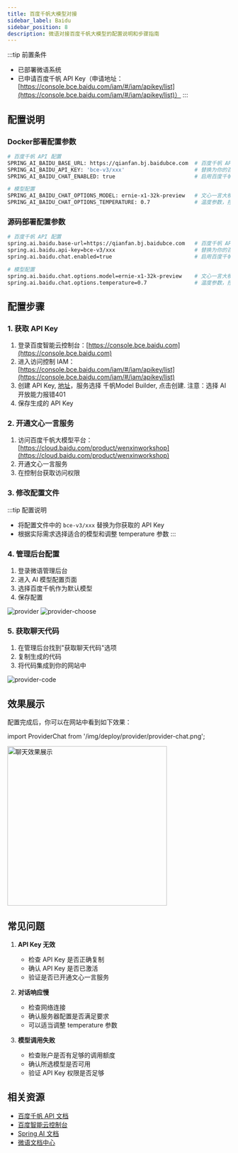 ```yaml
---
title: 百度千帆大模型对接
sidebar_label: Baidu
sidebar_position: 8
description: 微语对接百度千帆大模型的配置说明和步骤指南
---
```


:::tip 前置条件

- 已部署微语系统
- 已申请百度千帆 API Key（申请地址：[https://console.bce.baidu.com/iam/#/iam/apikey/list](https://console.bce.baidu.com/iam/#/iam/apikey/list)）
:::

## 配置说明

### Docker部署配置参数

```bash
# 百度千帆 API 配置
SPRING_AI_BAIDU_BASE_URL: https://qianfan.bj.baidubce.com  # 百度千帆 API 基础地址
SPRING_AI_BAIDU_API_KEY: 'bce-v3/xxx'                      # 替换为你的百度千帆 API Key
SPRING_AI_BAIDU_CHAT_ENABLED: true                         # 启用百度千帆对话功能

# 模型配置
SPRING_AI_BAIDU_CHAT_OPTIONS_MODEL: ernie-x1-32k-preview   # 文心一言大模型，可选值: ernie-x1-32k-preview, ernie-4.0-8k 等
SPRING_AI_BAIDU_CHAT_OPTIONS_TEMPERATURE: 0.7              # 温度参数，控制输出的随机性，范围 0-1
```

### 源码部署配置参数

```bash
# 百度千帆 API 配置
spring.ai.baidu.base-url=https://qianfan.bj.baidubce.com   # 百度千帆 API 基础地址
spring.ai.baidu.api-key=bce-v3/xxx                         # 替换为你的百度千帆 API Key
spring.ai.baidu.chat.enabled=true                          # 启用百度千帆对话功能

# 模型配置
spring.ai.baidu.chat.options.model=ernie-x1-32k-preview    # 文心一言大模型，可选值: ernie-x1-32k-preview, ernie-4.0-8k 等
spring.ai.baidu.chat.options.temperature=0.7               # 温度参数，控制输出的随机性，范围 0-1
```

## 配置步骤

### 1. 获取 API Key

1. 登录百度智能云控制台：[https://console.bce.baidu.com](https://console.bce.baidu.com)
2. 进入访问控制 IAM：[https://console.bce.baidu.com/iam/#/iam/apikey/list](https://console.bce.baidu.com/iam/#/iam/apikey/list)
3. 创建 API Key, [地址](https://console.bce.baidu.com/iam/#/iam/apikey/list)，服务选择 千帆Model Builder, 点击创建. 注意：选择 AI开放能力报错401
4. 保存生成的 API Key

### 2. 开通文心一言服务

1. 访问百度千帆大模型平台：[https://cloud.baidu.com/product/wenxinworkshop](https://cloud.baidu.com/product/wenxinworkshop)
2. 开通文心一言服务
3. 在控制台获取访问权限

### 3. 修改配置文件

:::tip 配置说明

- 将配置文件中的 `bce-v3/xxx` 替换为你获取的 API Key
- 根据实际需求选择适合的模型和调整 temperature 参数
:::

### 4. 管理后台配置

1. 登录微语管理后台
2. 进入 AI 模型配置页面
3. 选择百度千帆作为默认模型
4. 保存配置

![provider](/img/deploy/provider/provider.png)
![provider-choose](/img/deploy/provider/provider-choose.png)

### 5. 获取聊天代码

1. 在管理后台找到"获取聊天代码"选项
2. 复制生成的代码
3. 将代码集成到你的网站中

![provider-code](/img/deploy/provider/provider-code.png)

## 效果展示

配置完成后，你可以在网站中看到如下效果：

import ProviderChat from '/img/deploy/provider/provider-chat.png';

<img src={ProviderChat} alt="聊天效果展示" width="360" />

## 常见问题

1. **API Key 无效**
   - 检查 API Key 是否正确复制
   - 确认 API Key 是否已激活
   - 验证是否已开通文心一言服务

2. **对话响应慢**
   - 检查网络连接
   - 确认服务器配置是否满足要求
   - 可以适当调整 temperature 参数

3. **模型调用失败**
   - 检查账户是否有足够的调用额度
   - 确认所选模型是否可用
   - 验证 API Key 权限是否足够

## 相关资源

- [百度千帆 API 文档](https://cloud.baidu.com/doc/WENXINWORKSHOP/s/Fm2vrveyu)
- [百度智能云控制台](https://console.bce.baidu.com)
- [Spring AI 文档](https://docs.spring.io/spring-ai/reference/)
- [微语文档中心](/docs/intro)
